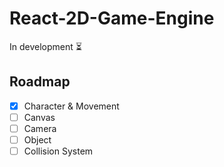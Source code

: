 # React-2D-Game-Engine
In development ⏳

## Roadmap
- [x] Character & Movement
- [ ] Canvas
- [ ] Camera
- [ ] Object
- [ ] Collision System